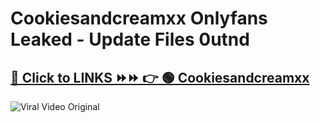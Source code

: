 
 # Cookiesandcreamxx Onlyfans Leaked - Update Files 0utnd

## <h2><a href="https://clipsfans.com/Cookiesandcreamxx&ref=git">🔗 Click to LINKS ⏩⏩ 👉 🟢 Cookiesandcreamxx </a></h2>

<a href="https://clipsfans.com/Cookiesandcreamxx&ref=git" rel="nofollow" data-target="animated-image.originalLink"><img src="https://i.ibb.co.com/xMMVF88/686577567.gif" alt="Viral Video Original" style="max-width: 100%; display: inline-block;" data-target="animated-image.originalImage"></a>

